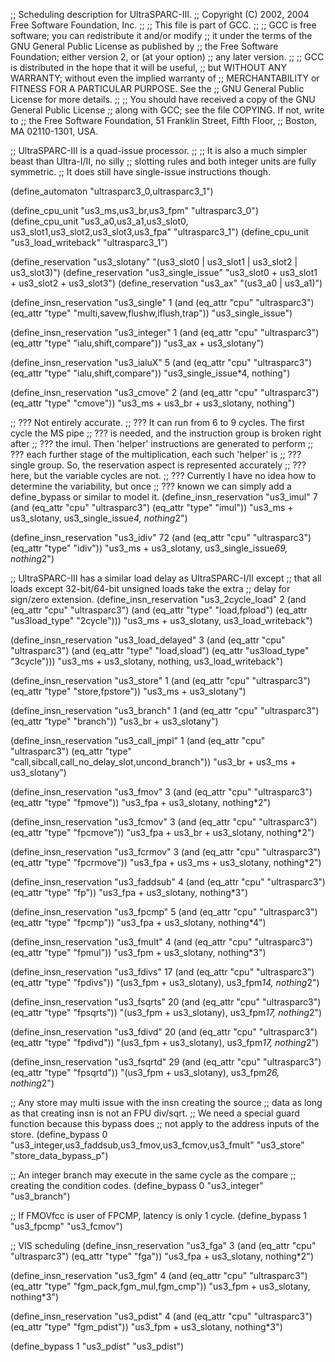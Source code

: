 ;; Scheduling description for UltraSPARC-III.
;;   Copyright (C) 2002, 2004 Free Software Foundation, Inc.
;;
;; This file is part of GCC.
;;
;; GCC is free software; you can redistribute it and/or modify
;; it under the terms of the GNU General Public License as published by
;; the Free Software Foundation; either version 2, or (at your option)
;; any later version.
;;
;; GCC is distributed in the hope that it will be useful,
;; but WITHOUT ANY WARRANTY; without even the implied warranty of
;; MERCHANTABILITY or FITNESS FOR A PARTICULAR PURPOSE.  See the
;; GNU General Public License for more details.
;;
;; You should have received a copy of the GNU General Public License
;; along with GCC; see the file COPYING.  If not, write to
;; the Free Software Foundation, 51 Franklin Street, Fifth Floor,
;; Boston, MA 02110-1301, USA.

;; UltraSPARC-III is a quad-issue processor.
;;
;; It is also a much simpler beast than Ultra-I/II, no silly
;; slotting rules and both integer units are fully symmetric.
;; It does still have single-issue instructions though.

(define_automaton "ultrasparc3_0,ultrasparc3_1")

(define_cpu_unit "us3_ms,us3_br,us3_fpm" "ultrasparc3_0")
(define_cpu_unit "us3_a0,us3_a1,us3_slot0,\
                  us3_slot1,us3_slot2,us3_slot3,us3_fpa" "ultrasparc3_1")
(define_cpu_unit "us3_load_writeback" "ultrasparc3_1")

(define_reservation "us3_slotany" "(us3_slot0 | us3_slot1 | us3_slot2 | us3_slot3)")
(define_reservation "us3_single_issue" "us3_slot0 + us3_slot1 + us3_slot2 + us3_slot3")
(define_reservation "us3_ax" "(us3_a0 | us3_a1)")

(define_insn_reservation "us3_single" 1
  (and (eq_attr "cpu" "ultrasparc3")
    (eq_attr "type" "multi,savew,flushw,iflush,trap"))
  "us3_single_issue")

(define_insn_reservation "us3_integer" 1
  (and (eq_attr "cpu" "ultrasparc3")
    (eq_attr "type" "ialu,shift,compare"))
  "us3_ax + us3_slotany")

(define_insn_reservation "us3_ialuX" 5
  (and (eq_attr "cpu" "ultrasparc3")
    (eq_attr "type" "ialu,shift,compare"))
  "us3_single_issue*4, nothing")

(define_insn_reservation "us3_cmove" 2
  (and (eq_attr "cpu" "ultrasparc3")
    (eq_attr "type" "cmove"))
  "us3_ms + us3_br + us3_slotany, nothing")

;; ??? Not entirely accurate.
;; ??? It can run from 6 to 9 cycles.  The first cycle the MS pipe
;; ??? is needed, and the instruction group is broken right after
;; ??? the imul.  Then 'helper' instructions are generated to perform
;; ??? each further stage of the multiplication, each such 'helper' is
;; ??? single group.  So, the reservation aspect is represented accurately
;; ??? here, but the variable cycles are not.
;; ??? Currently I have no idea how to determine the variability, but once
;; ??? known we can simply add a define_bypass or similar to model it.
(define_insn_reservation "us3_imul" 7
  (and (eq_attr "cpu" "ultrasparc3")
    (eq_attr "type" "imul"))
  "us3_ms + us3_slotany, us3_single_issue*4, nothing*2")

(define_insn_reservation "us3_idiv" 72
  (and (eq_attr "cpu" "ultrasparc3")
    (eq_attr "type" "idiv"))
  "us3_ms + us3_slotany, us3_single_issue*69, nothing*2")

;; UltraSPARC-III has a similar load delay as UltraSPARC-I/II except
;; that all loads except 32-bit/64-bit unsigned loads take the extra
;; delay for sign/zero extension.
(define_insn_reservation "us3_2cycle_load" 2
  (and (eq_attr "cpu" "ultrasparc3")
    (and (eq_attr "type" "load,fpload")
      (eq_attr "us3load_type" "2cycle")))
  "us3_ms + us3_slotany, us3_load_writeback")

(define_insn_reservation "us3_load_delayed" 3
  (and (eq_attr "cpu" "ultrasparc3")
    (and (eq_attr "type" "load,sload")
      (eq_attr "us3load_type" "3cycle")))
  "us3_ms + us3_slotany, nothing, us3_load_writeback")

(define_insn_reservation "us3_store" 1
  (and (eq_attr "cpu" "ultrasparc3")
    (eq_attr "type" "store,fpstore"))
  "us3_ms + us3_slotany")

(define_insn_reservation "us3_branch" 1
  (and (eq_attr "cpu" "ultrasparc3")
    (eq_attr "type" "branch"))
  "us3_br + us3_slotany")

(define_insn_reservation "us3_call_jmpl" 1
  (and (eq_attr "cpu" "ultrasparc3")
    (eq_attr "type" "call,sibcall,call_no_delay_slot,uncond_branch"))
  "us3_br + us3_ms + us3_slotany")

(define_insn_reservation "us3_fmov" 3
  (and (eq_attr "cpu" "ultrasparc3")
    (eq_attr "type" "fpmove"))
  "us3_fpa + us3_slotany, nothing*2")

(define_insn_reservation "us3_fcmov" 3
  (and (eq_attr "cpu" "ultrasparc3")
    (eq_attr "type" "fpcmove"))
  "us3_fpa + us3_br + us3_slotany, nothing*2")

(define_insn_reservation "us3_fcrmov" 3
  (and (eq_attr "cpu" "ultrasparc3")
    (eq_attr "type" "fpcrmove"))
  "us3_fpa + us3_ms + us3_slotany, nothing*2")

(define_insn_reservation "us3_faddsub" 4
  (and (eq_attr "cpu" "ultrasparc3")
    (eq_attr "type" "fp"))
  "us3_fpa + us3_slotany, nothing*3")

(define_insn_reservation "us3_fpcmp" 5
  (and (eq_attr "cpu" "ultrasparc3")
    (eq_attr "type" "fpcmp"))
  "us3_fpa + us3_slotany, nothing*4")

(define_insn_reservation "us3_fmult" 4
 (and (eq_attr "cpu" "ultrasparc3")
    (eq_attr "type" "fpmul"))
  "us3_fpm + us3_slotany, nothing*3")

(define_insn_reservation "us3_fdivs" 17
  (and (eq_attr "cpu" "ultrasparc3")
    (eq_attr "type" "fpdivs"))
  "(us3_fpm + us3_slotany), us3_fpm*14, nothing*2")

(define_insn_reservation "us3_fsqrts" 20
  (and (eq_attr "cpu" "ultrasparc3")
    (eq_attr "type" "fpsqrts"))
  "(us3_fpm + us3_slotany), us3_fpm*17, nothing*2")

(define_insn_reservation "us3_fdivd" 20
  (and (eq_attr "cpu" "ultrasparc3")
    (eq_attr "type" "fpdivd"))
  "(us3_fpm + us3_slotany), us3_fpm*17, nothing*2")

(define_insn_reservation "us3_fsqrtd" 29
  (and (eq_attr "cpu" "ultrasparc3")
    (eq_attr "type" "fpsqrtd"))
  "(us3_fpm + us3_slotany), us3_fpm*26, nothing*2")

;; Any store may multi issue with the insn creating the source
;; data as long as that creating insn is not an FPU div/sqrt.
;; We need a special guard function because this bypass does
;; not apply to the address inputs of the store.
(define_bypass 0 "us3_integer,us3_faddsub,us3_fmov,us3_fcmov,us3_fmult" "us3_store"
   "store_data_bypass_p")

;; An integer branch may execute in the same cycle as the compare
;; creating the condition codes.
(define_bypass 0 "us3_integer" "us3_branch")

;; If FMOVfcc is user of FPCMP, latency is only 1 cycle.
(define_bypass 1 "us3_fpcmp" "us3_fcmov")

;; VIS scheduling
(define_insn_reservation "us3_fga"
  3
  (and (eq_attr "cpu" "ultrasparc3")
       (eq_attr "type" "fga"))
  "us3_fpa + us3_slotany, nothing*2")

(define_insn_reservation "us3_fgm"
  4
  (and (eq_attr "cpu" "ultrasparc3")
       (eq_attr "type" "fgm_pack,fgm_mul,fgm_cmp"))
  "us3_fpm + us3_slotany, nothing*3")

(define_insn_reservation "us3_pdist"
  4
  (and (eq_attr "cpu" "ultrasparc3")
       (eq_attr "type" "fgm_pdist"))
  "us3_fpm + us3_slotany, nothing*3")

(define_bypass 1 "us3_pdist" "us3_pdist")
